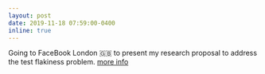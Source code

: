 ```yaml
---
layout: post
date: 2019-11-18 07:59:00-0400
inline: true
---
```


Going to FaceBook London :uk: to present my research proposal to address the test flakiness problem. [more info](https://fbtavsymposium2019.splashthat.com/)